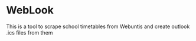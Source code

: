 # WebLook
This is a tool to scrape school timetables from Webuntis and create outlook .ics files from them

